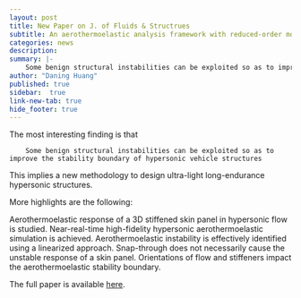 ```yaml
---
layout: post
title: New Paper on J. of Fluids & Structrues
subtitle: An aerothermoelastic analysis framework with reduced-order modeling applied to composite panels in hypersonic flows
categories: news
description:
summary: |-
    Some benign structural instabilities can be exploited so as to improve the stability boundary of hypersonic vehicle structures.
author: "Daning Huang"
published: true
sidebar:  true
link-new-tab: true
hide_footer: true
---
```


The most interesting finding is that

```
    Some benign structural instabilities can be exploited so as to improve the stability boundary of hypersonic vehicle structures
```

This implies a new methodology to design ultra-light long-endurance hypersonic structures.

More highlights are the following:

Aerothermoelastic response of a 3D stiffened skin panel in hypersonic flow is studied.
Near-real-time high-fidelity hypersonic aerothermoelastic simulation is achieved.
Aerothermoelastic instability is effectively identified using a linearized approach.
Snap-through does not necessarily cause the unstable response of a skin panel.
Orientations of flow and stiffeners impact the aerothermoelastic stability boundary.

The full paper is available [here](https://authors.elsevier.com/a/1aeAn3AMrT2lHu).